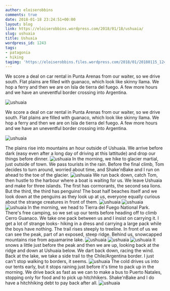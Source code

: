 ```yaml
---
author: eloiserobbins
comments: true
date: 2018-01-18 23:24:51+00:00
layout: blog
link: https://eloiserobbins.wordpress.com/2018/01/18/ushuaia/
slug: ushuaia
title: Ushuaia
wordpress_id: 1243
tags:
- patagonia
- hiking
tagimg: 'https://eloiserobbins.files.wordpress.com/2018/01/20180115_124918.jpg'
---
```

We score a deal on car rental in Punta Arenas from our waiter, so we drive south. Flat plains are filled with guanaco, which look like skinny llama. We hop a ferry and then we are on Isla de tierra del fuego. A few more hours and we have an uneventful border crossing into Argentina.


![ushuaia](https://eloiserobbins.files.wordpress.com/2018/01/20180115_124918.jpg)
 
We score a deal on car rental in Punta Arenas from our waiter, so we drive south. Flat plains are filled with guanaco, which look like skinny llama. We hop a ferry and then we are on Isla de tierra del fuego. A few more hours and we have an uneventful border crossing into Argentina.
 
![ushuaia](https://eloiserobbins.files.wordpress.com/2018/01/20180116_125444.jpg)

The plains rise into mountains an hour outside of Ushuaia. We arrive before dark (easy even after a long day of driving at this lattitude) and drop our things before dinner. 
![ushuaia](https://eloiserobbins.files.wordpress.com/2018/01/20180116_131617.jpg)
In the morning, we hike to glacier martial, just outside of town. We pass tourists in the rain. Before the final climb, Tom decides to turn around, worried about time, and Shake'nBake and I run on ahead to the toe of the glacier.
![ushuaia](https://eloiserobbins.files.wordpress.com/2018/01/20180116_165423.jpg)
We run back down, catch Tom, then hustle to the harbour where a boat is waiting for us. We leave Ushuaia and make for three islands. The first has cormorants, the second sea lions. But the third, the third has penguins! The boat half beaches itself and we look down at the penguins as they look up at us, everyone equally curious about the strange creatures in front of them.
![ushuaia](https://eloiserobbins.files.wordpress.com/2018/01/20180116_1827261.jpg)
![ushuaia](https://eloiserobbins.files.wordpress.com/2018/01/20180116_1827111.jpg)
![ushuaia](https://eloiserobbins.files.wordpress.com/2018/01/20180116_184200.jpg)
In the morning, we head to Tierra del Fuego National Park. There's free camping, so we set up our tents before heading off to climb Cerro Guanaco. We take one pack between us and I insist on carrying it. I get a lot of strange looks- hiking in a dress and carrying a large pack while the boys have nothing. The trail rises steeply to treeline. In front of us we can see the peak, part of an exposed, steep ridge. Behind us, snowcapped mountains rise from aquamarine lake.
![ushuaia](https://eloiserobbins.files.wordpress.com/2018/01/20180117_104931.jpg)
![ushuaia](https://eloiserobbins.files.wordpress.com/2018/01/20180117_143158.jpg)
![ushuaia](https://eloiserobbins.files.wordpress.com/2018/01/20180117_1431523.jpg)
It snows a little just before the peak and then we are up, looking back at the ridge and down at Ushuaia below. We dart back down, racing the wind. Back at the lake, we take a side trail to the Chile/Argentina border. I just can't stop walking to borders, it seems.
![ushuaia](https://eloiserobbins.files.wordpress.com/2018/01/20180117_180059.jpg)
The cold drives us into our tents early, but it stops raining just before it's time to pack up in the morning. We drive back as fast as we can to make a bus to Puerto Natales, stopping only for food and to pick up hitchhikers. Shake'nBake and I do have a hitchhiking debt to pay back after all.
![ushuaia](https://eloiserobbins.files.wordpress.com/2018/01/20180117_150947.jpg)
